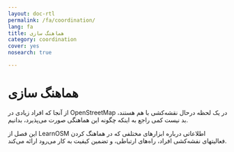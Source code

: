 ```yaml
---
layout: doc-rtl
permalink: /fa/coordination/
lang: fa
title: هماهنگ سازی
category: coordination
cover: yes
nosearch: true

---
```


هماهنگ سازی
============


از آنجا که افراد زیادی در OpenStreetMap در یک لحظه درحال نقشه‌کشی با هم هستند، بد نیست کمی راجع به اینکه چگونه این هماهنگی صورت می‌پذیرد، بدانیم.

این فصل از LearnOSM اطلاعاتی درباره ابزارهای مختلفی که در هماهنگ کردن فعالیتهای نفشه‌کشی افراد، راه‌های ارتباطی، و تضمین کیفیت به کار می‌رود ارائه می‌کند.